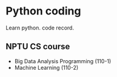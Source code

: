 # Python coding

Learn python. code record.

## NPTU CS course

- Big Data Analysis Programming (110-1)
- Machine Learning (110-2)
